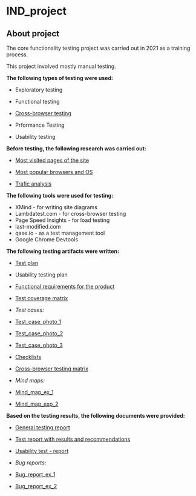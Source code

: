 # IND_project

## About project
The core functionality testing project was carried out in 2021 as a training process.

This project involved mostly manual testing.

**The following types of testing were used:**
- Exploratory testing
- Functional testing
- [Cross-browser testing](https://drive.google.com/file/d/1YIndy1TQnRM3Pd7oASqEQChzgNFKBSOz/view?usp=sharing)
  
- Prformance Testing
- Usability testing

**Before testing, the following research was carried out:**
- [Most visited pages of the site](https://drive.google.com/file/d/1LQjtxsreHNFkOTbD2tbYqpKFbT5U20PG/view?usp=sharing)
  
- [Most popular browsers and OS](https://drive.google.com/file/d/1VHGooDbvD1dRe79FvL3FiTPlAXYBWJ7O/view?usp=sharing)

- [Trafic analysis](https://drive.google.com/file/d/1PWlV8IiXow60BaT1-Mz0TU5O096bnbtZ/view?usp=sharing)

**The following tools were used for testing:**
- XMind - for writing site diagrams
- Lambdatest.com - for cross-browser testing
- Page Speed ​​Insights - for load testing
- last-modified.com
- qase.io - as a test management tool
- Google Chrome Devtools

**The following testing artifacts were written:**
- [Test plan](https://docs.google.com/document/d/1XEcjeyvctFiCP3QkUvzBKYeGsue00EZP/edit?usp=sharing&ouid=111315660461555284046&rtpof=true&sd=true)

- Usability testing plan
  
- [Functional requirements for the product](https://docs.google.com/spreadsheets/d/1CN1ylf0-SUbgCmegB49lPi__NHNy16F2/edit?usp=sharing&ouid=111315660461555284046&rtpof=true&sd=true)
  
- [Test coverage matrix](https://docs.google.com/spreadsheets/d/1CN1ylf0-SUbgCmegB49lPi__NHNy16F2/edit?usp=sharing&ouid=111315660461555284046&rtpof=true&sd=true)
  
- *Test cases:*
- [Test_case_photo_1](https://drive.google.com/file/d/1VE7XI51xOvLDVMQC2fwgbRbM75lJpF3e/view?usp=sharing)

- [Test_case_photo_2](https://drive.google.com/file/d/1mgnfvm4_wpV_qLdNPlyT_qsIH2KzK4-O/view?usp=sharing)

- [Test_case_photo_3](https://drive.google.com/file/d/1ha36BbBk6EtKA8bA7fMJkONiHNV1lTHk/view?usp=sharing)
  
- [Checklists](https://docs.google.com/spreadsheets/d/1iIGJULA_PgELlr0ogBdLKH0nWs0Io0FI/edit?usp=sharing&ouid=111315660461555284046&rtpof=true&sd=true)
  
- [Cross-browser testing matrix](https://docs.google.com/spreadsheets/d/1NVSbcxd_iaNrslFOtPQMIEEsla7tvwNU/edit?usp=sharing&ouid=111315660461555284046&rtpof=true&sd=true)
  
- *Mind maps:*
- [Mind_map_ex_1](https://drive.google.com/file/d/1RnieDt6X5vO-Wx7ZgBZZ1Mmthd9r2J5b/view?usp=sharing)

- [Mind_map_exp_2](https://drive.google.com/file/d/1UoowpXm91YUe6L0rFyswep1Qn5cq-O4D/view?usp=sharing)
  

**Based on the testing results, the following documents were provided:**

- [General testing report](https://docs.google.com/spreadsheets/d/1Fecn1eFaqI2S3bbw5Gti74hlDncsvdhB/edit?usp=sharing&ouid=111315660461555284046&rtpof=true&sd=true)
  
- [Test report with results and recommendations](https://docs.google.com/document/d/1QGPRdYqNBJ-PPHVus1yxbozDZomzDfBK/edit?usp=sharing&ouid=111315660461555284046&rtpof=true&sd=true)
  
- [Usability test - report](https://docs.google.com/document/d/19669uDwVm5mzEmjxIuVdK5iZ6c-6Zhv-/edit?usp=sharing&ouid=111315660461555284046&rtpof=true&sd=true)
  
- *Bug reports:*
- [Bug_report_ex_1](https://drive.google.com/file/d/1Y5jP7KL08D0tJSWMkiq1gGq4mW-KKbXL/view?usp=sharing)
- [Bug_report_ex_2](https://drive.google.com/file/d/1BCxvD3aYJBXIiKOwJ5BzlhTmh3wQ5ThK/view?usp=sharing)

 



